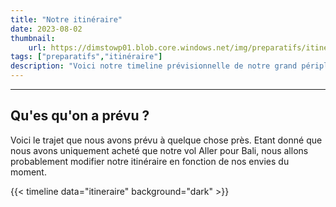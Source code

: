 ```yaml
---
title: "Notre itinéraire"
date: 2023-08-02
thumbnail:
    url: https://dimstowp01.blob.core.windows.net/img/preparatifs/itineraire-cover.jpg
tags: ["preparatifs","itinéraire"]
description: "Voici notre timeline prévisionnelle de notre grand périple qui risque d'évoluer au gré de nos envies."
---
```

---

## Qu'es qu'on a prévu ?

Voici le trajet que nous avons prévu à quelque chose près. Etant donné que nous avons uniquement acheté que notre vol Aller pour Bali, nous allons probablement modifier notre itinéraire en fonction de nos envies du moment.

{{< timeline data="itineraire" background="dark" >}}
